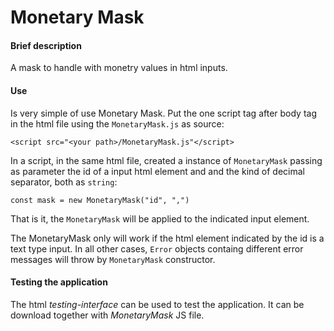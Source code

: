 # Monetary Mask

#### Brief description
A mask to handle with monetry values in html inputs.

#### Use
Is very simple of use Monetary Mask. Put the one script tag after body tag in the html file using the `MonetaryMask.js` as source:

    <script src="<your path>/MonetaryMask.js"</script>
  
In a script, in the same html file, created a instance of `MonetaryMask` passing as parameter the id of a input html element and and the kind of decimal separator, both as `string`:
 
    const mask = new MonetaryMask("id", ",")
 
 That is it, the `MonetaryMask` will be applied to the indicated input element.
 
The MonetaryMask only will work if the html element indicated by the id is  a text type input. In all other cases, `Error` objects containg different error messages will throw by `MonetaryMask` constructor.

#### Testing the application
The html _testing-interface_ can be used to test the application. It can be download together with *MonetaryMask* JS file.